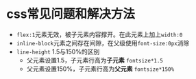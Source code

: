 # css常见问题和解决方法

- `flex:1`元素无效，被子元素内容撑开。在此元素上加上`width:0`
- `inline-block`元素之间存在间隙，在父级使用`font-size:0px`消除
- `line-height` 1.5与150%的区别
	- 父元素设置1.5，子元素行高为**子元素** `fontsize*1.5`
	- 父元素设置150%，子元素行高为**父元素** `fontsize*150%`
